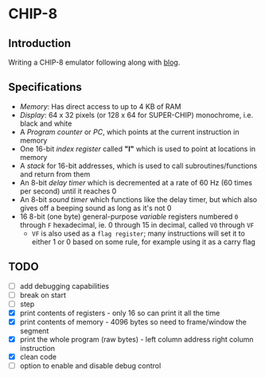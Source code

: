 # CHIP-8

## Introduction

Writing a CHIP-8 emulator following along with [blog](https://tobiasvl.github.io/blog/write-a-chip-8-emulator).

## Specifications

- _Memory_: Has direct access to up to 4 KB of RAM
- _Display_: 64 x 32 pixels (or 128 x 64 for SUPER-CHIP) monochrome, i.e. black and white
- A _Program counter_ or _PC_, which points at the current instruction in memory
- One 16-bit _index register_ called **"I"** which is used to point at locations in memory
- A _stack_ for 16-bit addresses, which is used to call subroutines/functions and return from them
- An 8-bit _delay timer_ which is decremented at a rate of 60 Hz (60 times per second) until it reaches 0
- An 8-bit _sound timer_ which functions like the delay timer, but which also gives off a beeping sound as long as it's not 0
- 16 8-bit (one byte) general-purpose _variable_ registers numbered `0` through `F` hexadecimal, ie. 0 through 15 in decimal, called `V0` through `VF`
  - `VF` is also used as a `flag register`; many instructions will set it to either 1 or 0 based on some rule, for example using it as a carry flag

## TODO

- [ ] add debugging capabilities
- [ ] break on start
- [ ] step
- [x] print contents of registers - only 16 so can print it all the time
- [x] print contents of memory - 4096 bytes so need to frame/window the segment
- [x] print the whole program (raw bytes) - left column address right column instruction
- [x] clean code
- [ ] option to enable and disable debug control
